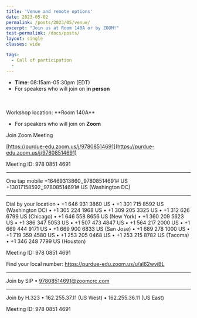 ```yaml
---
title: 'Venue and remote options'
date: 2023-05-02
permalink: /posts/2023/05/venue/
excerpt: "Join us at Room 140A or by ZOOM!"
test-permalink: /docs/posts/
layout: single 
classes: wide

tags:
  - Call of participation 
  -  
---
```





  * **Time**: 08:15am-05:30pm (EDT)
  * For speakers who will join on **in person** 
<br/>
<br/>
Workshop location: **Room 140A**



  * For speakers who will join on **Zoom** 

Join Zoom Meeting

[https://purdue-edu.zoom.us/j/97808514691](https://purdue-edu.zoom.us/j/97808514691)

Meeting ID: 978 0851 4691

---

One tap mobile
+16469313860,,97808514691# US
+13017158592,,97808514691# US (Washington DC)

---

Dial by your location
• +1 646 931 3860 US
• +1 301 715 8592 US (Washington DC)
• +1 305 224 1968 US
• +1 309 205 3325 US
• +1 312 626 6799 US (Chicago)
• +1 646 558 8656 US (New York)
• +1 360 209 5623 US
• +1 386 347 5053 US
• +1 507 473 4847 US
• +1 564 217 2000 US
• +1 669 444 9171 US
• +1 669 900 6833 US (San Jose)
• +1 689 278 1000 US
• +1 719 359 4580 US
• +1 253 205 0468 US
• +1 253 215 8782 US (Tacoma)
• +1 346 248 7799 US (Houston)

Meeting ID: 978 0851 4691

Find your local number: https://purdue-edu.zoom.us/u/al62wviBL

---

Join by SIP
• 97808514691@zoomcrc.com

---

Join by H.323
• 162.255.37.11 (US West)
• 162.255.36.11 (US East)

Meeting ID: 978 0851 4691


